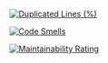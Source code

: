 [![Duplicated Lines (%)](https://sonarcloud.io/api/project_badges/measure?project=iselo_jru-telegrambot&metric=duplicated_lines_density)](https://sonarcloud.io/summary/new_code?id=iselo_jru-telegrambot)

[![Code Smells](https://sonarcloud.io/api/project_badges/measure?project=iselo_jru-telegrambot&metric=code_smells)](https://sonarcloud.io/summary/new_code?id=iselo_jru-telegrambot)

[![Maintainability Rating](https://sonarcloud.io/api/project_badges/measure?project=iselo_jru-telegrambot&metric=sqale_rating)](https://sonarcloud.io/summary/new_code?id=iselo_jru-telegrambot)